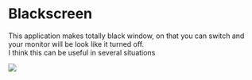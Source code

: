 # Blackscreen

This application makes totally black window, on that you can switch and your monitor will be look like it turned off.<br/>
I think this can be useful in several situations

<img src = 'https://lh3.googleusercontent.com/CXo77okE2wS_W60c-TrrMaFXTTpPaNwvrtv0eryZFcceBV8Fu6MJVtv1zEARZ03jAEDql0avMiFPa-4eaYpCH4WB5i8yFht8rCkgKuxB6wqgEdBRKsV7_Qb-BKx_GdUYUuLrgZFw_O64UJBBW96hMTROOXulE0-lgeEykrnJ8KV0AGPIH4bI7WqRz65_lCy1wSD-MD3berCaBXIBQD8qF5vvHu5gpqtLda0hcuZDQxuYvXIrHmEtDsHG9QqznvxCMnxibJvcgBW3i6KIeDGtGJtq4FQ4iNKgrQIZMB7T1dsqot7F0-GjQIBvFT_mYPIMP-bZpqUeGgiSHbjlMZVz_lJpR6OFSd0C8mpT86AtCz63o8HaJwPOmi9ZkOkxveKwy7XCT24JESsFLEYl6KN3tzp1Z-GMxD8gQQHA2-ECgyCc_1NegEmM7A-WkNi_G7LlFertIfMGqw2xN2rD5Lq-7pgJPSYD56eNJ-weSqkysTnZdTHsBpzSgh5lmLtnnwk0hJ1k5EZRzZ0JlvkhLcaUVG7TyVrzdFraMy_bJn_owuIKkHj_3tBeDIbsClLCxDR7-_kFpr7SJcs3Jbpev7TnRSsz1NZA3XkVMsQ1-wdw5LlW3Az_sYwkIcDLfLHeDjBGw8GTE4ctSKSIa8fDdpsFm2SEyqJp2UfF40FDfWxhOyAdJiyRBZmG_PEncKuA=s250-k-rw-no'>
